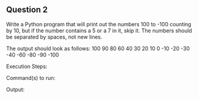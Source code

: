 ## Question 2

Write a Python program that will print out the numbers 100 to -100 counting by 10, but if the number contains a 5 or a 7 in it, skip it. The numbers should be separated by spaces, not new lines.

The output should look as follows:
100 90 80 60 40 30 20 10 0 -10 -20 -30 -40 -60 -80 -90 -100

Execution Steps: 

Command(s) to run:

Output:
